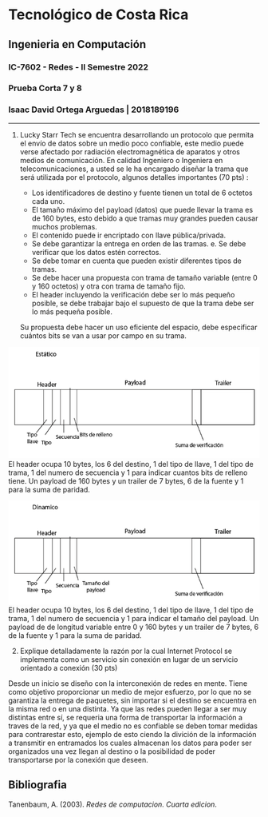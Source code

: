 # Tecnológico de Costa Rica
## Ingenieria en Computación
### IC-7602 - Redes - II Semestre 2022
### Prueba Corta 7 y 8
### Isaac David Ortega Arguedas | 2018189196
---
1. Lucky Starr Tech se encuentra desarrollando un protocolo que permita el envío de datos sobre un medio poco confiable, este medio puede verse afectado por radiación
electromagnética de aparatos y otros medios de comunicación. En calidad Ingeniero
o Ingeniera en telecomunicaciones, a usted se le ha encargado diseñar la trama que
será utilizada por el protocolo, algunos detalles importantes (70 pts) :
    * Los identificadores de destino y fuente tienen un total de 6 octetos cada uno.
    * El tamaño máximo del payload (datos) que puede llevar la trama es de 160 bytes, esto debido a que tramas muy grandes pueden causar muchos problemas.
    * El contenido puede ir encriptado con llave pública/privada.
    * Se debe garantizar la entrega en orden de las tramas.
    e. Se debe verificar que los datos estén correctos.
    * Se debe tomar en cuenta que pueden existir diferentes tipos de tramas.
    * Se debe hacer una propuesta con trama de tamaño variable (entre 0 y 160 octetos) y otra con trama de tamaño fijo.
    * El header incluyendo la verificación debe ser lo más pequeño posible, se debe trabajar bajo el supuesto de que la trama debe ser lo más pequeña posible.

    Su propuesta debe hacer un uso eficiente del espacio, debe especificar cuántos bits se van a usar por campo en su trama.

![Estatico](./Estatico.png)
El header ocupa 10 bytes, los 6 del destino, 1 del tipo de llave, 1 del tipo de trama, 1 del numero de secuencia y 1 para indicar cuantos bits de relleno tiene.
Un payload de 160 bytes y un trailer de 7 bytes, 6 de la fuente y 1 para la suma de paridad.

![Dinamico](./Dinamico.png)
El header ocupa 10 bytes, los 6 del destino, 1 del tipo de llave, 1 del tipo de trama, 1 del numero de secuencia y 1 para indicar el tamaño del payload.
Un payload de de longitud variable entre 0 y 160 bytes y un trailer de 7 bytes, 6 de la fuente y 1 para la suma de paridad.

2. Explique detalladamente la razón por la cual Internet Protocol se implementa como
un servicio sin conexión en lugar de un servicio orientado a conexión (30 pts)

Desde un inicio se diseño con la interconexión de redes en mente. Tiene como objetivo proporcionar un medio de mejor esfuerzo, por lo que no se garantiza la entrega de paquetes, sin importar si el destino se encuentra en la misma red o en una distinta. Ya que las redes pueden llegar a ser muy distintas entre sí, se requeria una forma de transportar la información a traves de la red, y ya que el medio no es confiable se deben tomar medidas para contrarestar esto, ejemplo de esto ciendo la divición de la información a transmitir en entramados los cuales almacenan los datos para poder ser organizados una vez llegan al destino o la posibilidad de poder transportarse por la conexión que deseen.

## Bibliografia
Tanenbaum, A. (2003). *Redes de computacion. Cuarta edicion*.